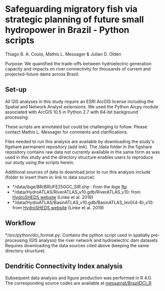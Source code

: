 # Safeguarding migratory fish via strategic planning of future small hydropower in Brazil - Python scripts
Thiago B. A. Couto, Mathis L. Messager & Julian D. Olden

Purpose: We quantified the trade-offs between hydroelectric generation capacity and impacts on river connectivity for thousands of current and
projected-future dams across Brazil.

## Set-up
All GIS analyses in this study require an ESRI ArcGIS license including the Spatial and Network Analyst extensions.
We used the Python Arcpy module associated with ArcGIS 10.5 in Python 2.7 with 64-bit background processing.

These scripts are annotated but could be challenging to follow. Please contact Mathis L. Messager for comments and clarifications. 

Files needed to run this analysis are available by downloading the study's figshare permanent repository (add link).
The /data folder in the figshare repository contains raw data not currently available in the same form as was used in this study and 
the directory structure enables users to reproduce our study using the scripts herein.

Additional sources of data to download prior to run this analysis include (folder to insert them in: link to data source):
- */data/ibge/BR/BRUFE250GC_SIR.shp : from the ibge [ftp](ftp://geoftp.ibge.gov.br/organizacao_do_territorio/malhas_territoriais/malhas_municipais/municipio_2018/Brasil/BR)  
- */data/HydroATLAS/RiverATLAS_v10.gdb/RiverATLAS_v10: from [HydroSHEDS website](https://hydrosheds.org/page/hydroatlas) (Linke et al. 2019)  
- */data/HydroATLAS/BasinATLAS_v10.gdb/BasinATLAS_lev0{4-8}_v10: from [HydroSHEDS website](https://hydrosheds.org/page/hydroatlas) (Linke et al. 2019)  

## Workflow
*/src/python/dci_format.py: 
	Contains the python script used in spatially pre-processing (GIS analysis) the river network and hydroelectric dam datasets
	Requires downloading the data sources cited above (keeping the same directory structure).
  
 ## Dendritic Connectivity Index analysis
 Subsequent data analysis and figure production was performed in R 4.0. The corresponding source codes are available at [messamat/BrazilDCI_R](https://github.com/messamat/BrazilDCI_R)
